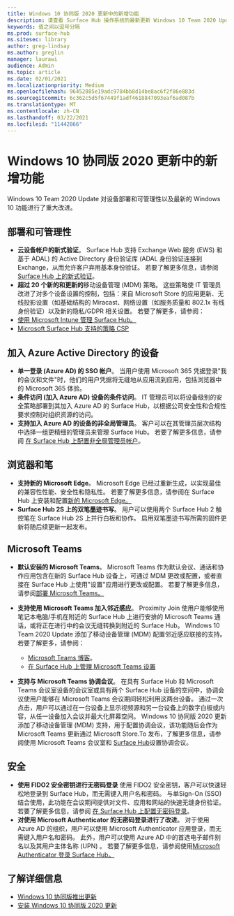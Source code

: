 ```yaml
---
title: Windows 10 协同版 2020 更新中的新增功能
description: 请查看 Surface Hub 操作系统的最新更新 Windows 10 Team 2020 Update 中的新增功能。
keywords: 值之间以逗号分隔
ms.prod: surface-hub
ms.sitesec: library
author: greg-lindsay
ms.author: greglin
manager: laurawi
audience: Admin
ms.topic: article
ms.date: 02/01/2021
ms.localizationpriority: Medium
ms.openlocfilehash: 96452885e19adc9784bb8d14be8ac6f2f86e883d
ms.sourcegitcommit: 6c362c5d5f67449f1adf4618847093eaf6ad087b
ms.translationtype: MT
ms.contentlocale: zh-CN
ms.lasthandoff: 03/22/2021
ms.locfileid: "11442866"
---
```

# <a name="whats-new-in-windows-10-team-2020-update"></a>Windows 10 协同版 2020 更新中的新增功能

Windows 10 Team 2020 Update 对设备部署和可管理性以及最新的 Windows 10 功能进行了重大改进。

##  <a name="deployment-and-manageability"></a>部署和可管理性

- **云设备帐户的新式验证**。 Surface Hub 支持 Exchange Web 服务 (EWS) 和基于 ADAL) 的 Active Directory 身份验证库 (ADAL 身份验证连接到 Exchange，从而允许客户弃用基本身份验证。 若要了解更多信息，请参阅 [Surface Hub 上的新式验证](https://docs.microsoft.com/surface-hub/surface-hub-modern-auth)。
- **超过 20 个新的和更新的**移动设备管理 (MDM) 策略。      这些策略使 IT 管理员改进了对多个设备设置的控制，包括：来自 Microsoft Store 的应用更新、无线投影设置（如基础结构的 Miracast、网络设置（如服务质量和 802.1x 有线身份验证）以及新的隐私/GDPR 相关设置。 若要了解更多，请参阅： 
- [使用 Microsoft Intune 管理 Surface Hub。](surface-hub-2s-manage-intune.md)
- [Microsoft Surface Hub 支持的策略 CSP](https://docs.microsoft.com//windows/client-management/mdm/policy-csps-supported-by-surface-hub)

##  <a name="azure-active-directory-joined-devices"></a>加入 Azure Active Directory 的设备

- **单一登录 (Azure AD) 的 SSO 帐户**。 当用户使用 Microsoft 365 凭据登录"我的会议和文件"时，他们的用户凭据将无缝地从应用流到应用，包括浏览器中的 Microsoft 365 体验。
- **条件访问 (加入 Azure AD) 设备的条件访问**。       IT 管理员可以将设备级别的安全策略部署到其加入 Azure AD 的 Surface Hub，以根据公司安全性和合规性要求控制对组织资源的访问。
- **支持加入 Azure AD 的设备的非全局管理员**。 客户可以在其管理员层次结构中选择一组更精细的管理员来管理 Surface Hub。 若要了解更多信息，请参阅 [在 Surface Hub 上配置非全局管理员帐户](surface-hub-2s-nonglobal-admin.md)。


## <a name="browser-and-pen"></a>浏览器和笔

- **支持新的 Microsoft Edge**。 Microsoft Edge 已经过重新生成，以实现最佳的兼容性性能、安全性和隐私性。 若要了解更多信息，请参阅在 Surface Hub 上安装和配置[新的 Microsoft Edge。](https://docs.microsoft.com/surface-hub/surface-hub-install-chromium-edge)
- **Surface Hub 2S 上的双笔墨迹书写**。   用户可以使用两个 Surface Hub 2 触控笔在 Surface Hub 2S 上并行白板和协作。 启用双笔墨迹书写所需的固件更新将随后续更新一起发布。

## <a name="microsoft-teams"></a>Microsoft Teams  

- **默认安装的 Microsoft Teams**。        Microsoft Teams 作为默认会议、通话和协作应用包含在新的 Surface Hub 设备上，可通过 MDM 更改或配置，或者直接在 Surface Hub 上使用"设置"应用进行更改或配置。 若要了解更多信息，请参阅[部署 Microsoft Teams。](https://docs.microsoft.com/MicrosoftTeams/teams-surface-hub)
- **支持使用 Microsoft Teams 加入邻近感应**。  Proximity Join 使用户能够使用笔记本电脑/手机在附近的 Surface Hub 上进行安排的 Microsoft Teams 通话，或将正在进行中的会议无缝转换到附近的 Surface Hub。 Windows 10 Team 2020 Update 添加了移动设备管理 (MDM) 配置邻近感应联接的支持。 若要了解更多，请参阅： 

  - [Microsoft Teams 博客](https://techcommunity.microsoft.com/t5/microsoft-teams-blog/microsoft-teams-devices-for-shared-spaces-july-and-august-update/ba-p/1604833)。 
  - [在 Surface Hub 上管理 Microsoft Teams 设置](https://docs.microsoft.com/microsoftteams/rooms/surface-hub-manage-config)

- **支持与 Microsoft Teams 协调会议**。 在具有 Surface Hub 和 Microsoft Teams 会议室设备的会议室或具有两个 Surface Hub 设备的空间中，协调会议使用户能够在 Microsoft Teams 会议期间轻松利用这两台设备。 通过一次点击，用户可以通过在一台设备上显示视频源和另一台设备上的数字白板或内容，从任一设备加入会议并最大化屏幕空间。 Windows 10 协同版 2020 更新添加了移动设备管理 (MDM) 支持，用于配置协调会议，该功能随后会作为 Microsoft Teams 更新通过 Microsoft Store.To 发布，了解更多信息，请参阅使用 Microsoft Teams 会议室和 [Surface Hub](https://docs.microsoft.com/microsoftteams/rooms/coordinated-meetings)设置协调会议。

## <a name="security"></a>安全

- **使用 FIDO2 安全密钥进行无密码登录**     使用 FIDO2 安全密钥，客户可以快速轻松地登录到 Surface Hub，而无需键入用户名和密码。 与单Sign-On (SSO) 结合使用，此功能在会议期间提供对文件、应用和网站的快速无缝身份验证。 若要了解更多信息，请参阅 [在 Surface Hub 上配置无密码登录](https://docs.microsoft.com/surface-hub/surface-hub-2s-phone-authenticate)。
- **对使用 Microsoft Authenticator 的无密码登录进行了改进**。  对于使用 Azure AD 的组织，用户可以使用 Microsoft Authenticator 应用登录，而无需键入用户名和密码。 此外，用户可以使用 Azure AD 中的首选电子邮件别名以及其用户主体名称 (UPN) 。 若要了解更多信息，请参阅使用[Microsoft Authenticator 登录 Surface Hub。](https://docs.microsoft.com/surface-hub/surface-hub-authenticator-app)


## <a name="learn-more"></a>了解详细信息

- [Windows 10 协同版推出更新](https://techcommunity.microsoft.com/t5/surface-it-pro-blog/update-to-the-windows-10-team-rollout/ba-p/1669655)
- [安装 Windows 10 协同版 2020 更新](surface-hub-2020-update.md)  
 